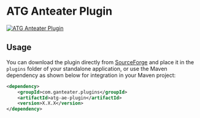 # ATG Anteater Plugin

[![ATG Anteater Plugin](https://img.shields.io/maven-central/v/com.ganteater.plugins/atg-ae-plugin.svg)](https://central.sonatype.com/artifact/com.ganteater.plugins/atg-ae-plugin)

## Usage
You can download the plugin directly from [SourceForge](https://sourceforge.net/projects/anteater/files/plugins/atg-ae-plugin.jar/download) and place it in the `plugins` folder of your standalone application, or use the Maven dependency as shown below for integration in your Maven project:

```xml
<dependency>
    <groupId>com.ganteater.plugins</groupId>
    <artifactId>atg-ae-plugin</artifactId>
    <version>X.X.X</version>
</dependency>
```


